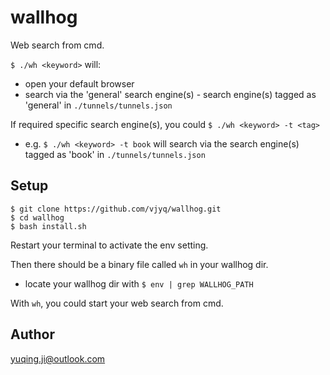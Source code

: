 # wallhog

Web search from cmd. 

`$ ./wh <keyword>` will:
- open your default browser
- search <keyword> via the 'general' search engine(s) - search engine(s) tagged as 'general' in `./tunnels/tunnels.json`

If required specific search engine(s), you could `$ ./wh <keyword> -t <tag>`
- e.g. `$ ./wh <keyword> -t book` will search <keyword> via the search engine(s) tagged as 'book' in `./tunnels/tunnels.json`

## Setup

```
$ git clone https://github.com/vjyq/wallhog.git
$ cd wallhog
$ bash install.sh
```
Restart your terminal to activate the env setting. 

Then there should be a binary file called `wh` in your wallhog dir. 
- locate your wallhog dir with `$ env | grep WALLHOG_PATH`

With `wh`, you could start your web search from cmd.

## Author

yuqing.ji@outlook.com